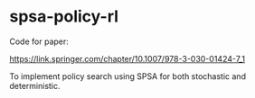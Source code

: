 # spsa-policy-rl

Code for paper:

https://link.springer.com/chapter/10.1007/978-3-030-01424-7_1

To implement policy search using SPSA for both stochastic and deterministic.
